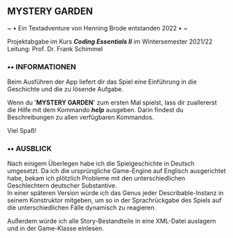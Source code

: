 ## MYSTERY GARDEN
~ • Ein Textadventure von Henning Brode entstanden 2022 • ~

Projektabgabe im Kurs **_Coding Essentials II_** im Wintersemester 2021/22<br>
Leitung: Prof. Dr. Frank Schimmel

###
### •• INFORMATIONEN
Beim Ausführen der App liefert dir das Spiel eine Einführung in die Geschichte und die zu lösende Aufgabe.

Wenn du '**MYSTERY GARDEN**' zum ersten Mal spielst, lass dir zuallererst die Hilfe mit dem Kommando _**help**_ ausgeben. Darin findest du Beschreibungen zu allen verfügbaren Kommandos.

Viel Spaß!

### •• AUSBLICK
Nach einigem Überlegen habe ich die Spielgeschichte in Deutsch umgesetzt. Da ich die ursprüngliche Game-Engine auf Englisch ausgerichtet habe, bekam ich plötzlich Probleme mit den unterschiedlichen Geschlechtern deutscher Substantive.<br>
In einer späteren Version würde ich das Genus jeder Describable-Instanz in seinem Konstruktor mitgeben, um so in der Sprachrückgabe des Spiels auf die unterschiedlichen Fälle dynamisch zu reagieren.

Außerdem würde ich alle Story-Bestandteile in eine XML-Datei auslagern und in der Game-Klasse einlesen.